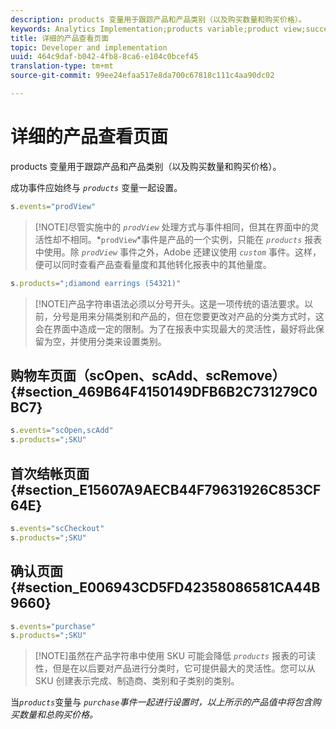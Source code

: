 ```yaml
---
description: products 变量用于跟踪产品和产品类别（以及购买数量和购买价格）。
keywords: Analytics Implementation;products variable;product view;success event
title: 详细的产品查看页面
topic: Developer and implementation
uuid: 464c9daf-b042-4fb8-8ca6-e104c0bcef45
translation-type: tm+mt
source-git-commit: 99ee24efaa517e8da700c67818c111c4aa90dc02

---
```



# 详细的产品查看页面

products 变量用于跟踪产品和产品类别（以及购买数量和购买价格）。

成功事件应始终与 *`products`* 变量一起设置。

```js
s.events="prodView"
```

> [!NOTE]尽管实施中的 *`prodView`* 处理方式与事件相同，但其在界面中的灵活性却不相同。*`prodView`*事件是产品的一个实例，只能在 *`products`* 报表中使用。除 *`prodView`* 事件之外，Adobe 还建议使用 *`custom`* 事件。这样，便可以同时查看产品查看量度和其他转化报表中的其他量度。

```js
s.products=";diamond earrings (54321)"
```

> [!NOTE]产品字符串语法必须以分号开头。这是一项传统的语法要求。以前，分号是用来分隔类别和产品的，但在您要更改对产品的分类方式时，这会在界面中造成一定的限制。为了在报表中实现最大的灵活性，最好将此保留为空，并使用分类来设置类别。

## 购物车页面（scOpen、scAdd、scRemove）{#section_469B64F4150149DFB6B2C731279C0BC7}

```js
s.events="scOpen,scAdd"
s.products=";SKU"
```

## 首次结帐页面 {#section_E15607A9AECB44F79631926C853CF64E}

```js
s.events="scCheckout"
s.products=";SKU"
```

## 确认页面 {#section_E006943CD5FD42358086581CA44B9660}

```js
s.events="purchase"
s.products=";SKU"
```

> [!NOTE]虽然在产品字符串中使用 SKU 可能会降低 *`products`* 报表的可读性，但是在以后要对产品进行分类时，它可提供最大的灵活性。您可以从 SKU 创建表示完成、制造商、类别和子类别的类别。

当&#x200B;*`products`*&#x200B;变量与 *`purchase`事件一起进行设置时，以上所示的产品值中将包含购买数量和总购买价格。*

